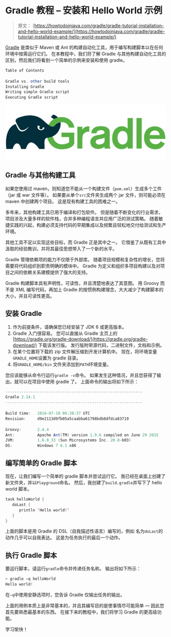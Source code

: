 # Gradle 教程 – 安装和 Hello World 示例

> 原文： [https://howtodoinjava.com/gradle/gradle-tutorial-installation-and-hello-world-example/](https://howtodoinjava.com/gradle/gradle-tutorial-installation-and-hello-world-example/)

[Gradle](https://gradle.org/) 是类似于 Maven 或 Ant 的构建自动化工具，用于编写构建脚本以在任何环境中按需运行它们。 在本教程中，我们将了解 Gradle 与其他构建自动化工具的区别，然后我们将看到一个简单的示例来安装和使用 gradle。

```java
Table of Contents

Gradle vs. other build tools
Installing Gradle
Writing simple Gradle script
Executing Gradle script
```

![Gradle](img/5718f5e4d6df73ba162961e21a815228.png)

## Gradle 与其他构建工具

如果您使用过 maven，则知道您不能从一个构建文件（`pom.xml`）生成多个工件（jar 或 war 文件等）。 如果要从单个`src`文件夹生成两个 jar 文件，则可能必须在 maven 中创建两个项目。 这是现有构建工具的困难之一。

多年来，其他构建工具已用于编译和打包软件。 但是随着不断变化的行业需求，项目涉及大量多样的软件栈，合并多种编程语言并应用广泛的测试策略。 随着敏捷实践的兴起，构建必须支持代码的早期集成以及频繁且轻松地交付给测试和生产环境。

其他工具不足以实现这些目标，而 Gradle 正是其中之一。 它借鉴了从既有工具中汲取的经验教训，并将其最佳思想带入了一个新的水平。

Gradle 管理依赖项的能力不仅限于外部库。 随着项目规模和复杂性的增长，您将需要将代码组织到职责明确的模块中。 Gradle 为定义和组织多项目构建以及对项目之间的依赖关系建模提供了强大的支持。

Gradle 构建脚本具有声明性，可读性，并且清楚地表达了其意图。 用 Groovy 而不是 XML 编写代码，再加上 Gradle 的按惯例构建理念，大大减少了构建脚本的大小，并且可读性更高。

## 安装 Gradle

1.  作为前提条件，请确保您已经安装了 JDK 6 或更高版本。
2.  Gradle 入门很容易。 您可以直接从 Gradle 主页上的 [https://gradle.org/gradle-download/](https://gradle.org/gradle-download/) 下载该发行版。 发行版附带源代码，二进制文件，文档和示例。
3.  在某个位置将下载的 zip 文件解压缩到开发计算机中。 现在，将环境变量`GRADLE_HOME`设置为 gradle 目录。
4.  将`GRADLE_HOME/bin` 文件夹添加到`PATH`环境变量。

您应该能够从命令行运行`gradle -v`命令。 如果发生这种情况，并且您获得了输出，就可以在项目中使用 gradle 了。 上面命令的输出将如下所示：

```java
------------------------------------------------------------
Gradle 2.14.1
------------------------------------------------------------

Build time:   2016-07-18 06:38:37 UTC
Revision:     d9e2113d9fb05a5caabba61798bdb8dfdca83719

Groovy:       2.4.4
Ant:          Apache Ant(TM) version 1.9.6 compiled on June 29 2015
JVM:          1.6.0_33 (Sun Microsystems Inc. 20.8-b03)
OS:           Windows 7 6.1 x86
```

## 编写简单的 Gradle 脚本

现在，让我们编写一个简单的 gradle 脚本并尝试运行它。 我已经在桌面上创建了新文件夹，并以`Playground`命名。 然后，我创建了`build.gradle`并写下了 hello world 脚本。

```java
task helloWorld {
   doLast {
      println 'Hello world!'
   }
}

```

上面的脚本是用 Gradle 的 DSL（自我描述性语言）编​​写的，例如 名为`doLast`的动作几乎可以自我表达。 这是为任务执行的最后一个动作。

## 执行 Gradle 脚本

要运行脚本，请运行`gradle`命令并传递任务名称。 输出将如下所示：

```java
> gradle –q helloWorld
Hello world!

```

在`–q`中使用安静选项时，您告诉 Gradle 仅输出任务的输出。

上面的用例本质上是非常基本的，并且其编写目的是使事情尽可能简单 — 因此您首先要熟悉最基本的东西。 在接下来的教程中，我们将学习 Gradle 的更高级功能。

学习愉快！